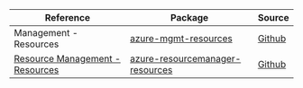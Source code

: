 | Reference | Package | Source |
|---|---|---|
|Management - Resources|[azure-mgmt-resources](https://repo1.maven.org/maven2/com/microsoft/azure/azure-mgmt-resources)|[Github](https://github.com/Azure/azure-sdk-for-java)|
|[Resource Management - Resources](resourcemanager-resources-readme.md)|[azure-resourcemanager-resources](https://repo1.maven.org/maven2/com/azure/resourcemanager/azure-resourcemanager-resources)|[Github](https://github.com/Azure/azure-sdk-for-java/blob/main/sdk/resourcemanager/azure-resourcemanager-resources)|
